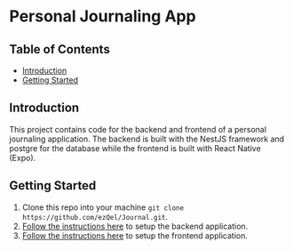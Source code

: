 # Personal Journaling App
 
## Table of Contents
- [Introduction](#introduction)
- [Getting Started](#getting_started)
 
## Introduction
This project contains code for the backend and frontend of a personal journaling application. The backend is built with the NestJS framework and postgre for the database while the frontend is built with React Native (Expo).
 
## Getting Started
1. Clone this repo into your machine `git clone https://github.com/ezQel/Journal.git`.
2. [Follow the instructions here](/Backend/README.md) to setup the backend application.
3. [Follow the instructions here](/App/README.md) to setup the frontend application.